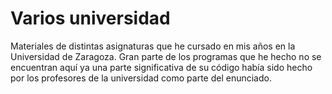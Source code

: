 # Varios universidad
 Materiales de distintas asignaturas que he cursado en mis años en la Universidad de Zaragoza. Gran parte de los programas que he hecho no se encuentran aquí ya una parte significativa de su código había sido hecho por los profesores de la universidad como parte del enunciado.
